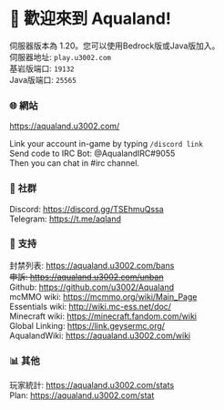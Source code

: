 ﻿# 🥳 **歡迎來到 Aqualand!**  

伺服器版本為 1.20。您可以使用Bedrock版或Java版加入。  
伺服器地址: `play.u3002.com`  
基岩版端口: `19132`  
Java版端口: `25565`  

### 🌐 **網站**  
https://aqualand.u3002.com/   

Link your account in-game by typing `/discord link`  
Send code to IRC Bot: @AqualandIRC#9055  
Then you can chat in #irc channel.  

### 💖 **社群**  
Discord: https://discord.gg/TSEhmuQssa  
Telegram: https://t.me/aqland  

### 💙 **支持**  
封禁列表: https://aqualand.u3002.com/bans  
~~申訴: https://aqualand.u3002.com/unban~~  
Github: https://github.com/u3002/Aqualand  
mcMMO wiki: https://mcmmo.org/wiki/Main_Page  
Essentials wiki: http://wiki.mc-ess.net/doc/  
Minecraft wiki: https://minecraft.fandom.com/wiki  
Global Linking: https://link.geysermc.org/  
AqualandWiki: https://aqualand.u3002.com/wiki  

### 📊 **其他**  
玩家統計: https://aqualand.u3002.com/stats  
Plan: https://aqualand.u3002.com/stat
